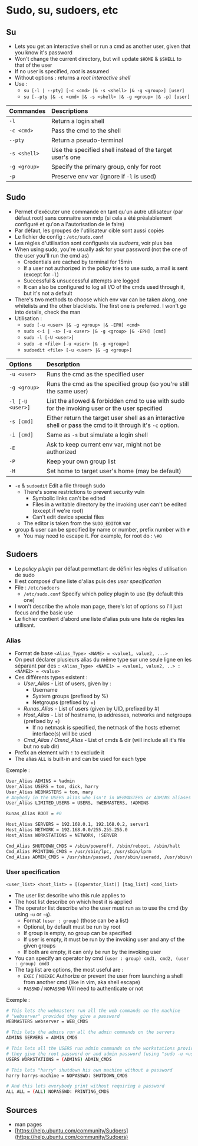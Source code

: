 # Sudo, su, sudoers, etc

## Su

* Lets you get an interactive shell or run a cmd as another user, given that you know it's password
* Won't change the current directory, but will update `$HOME` & `$SHELL` to that of the user
* If no user is specified, _root_ is assumed
* Without options : returns a _root interactive shell_
* Use :
  * `su [-l | --pty] [-c <cmd> |& -s <shell> |& -g <group>] [user]`
  * `su [--pty |& -c <cmd> |& -s <shell> |& -g <group> |& -p] [user]`

| Commandes | Descriptions |
| :--- | :--- |
| `-l` | Return a login shell |
| `-c <cmd>` | Pass the cmd to the shell |
| `--pty`  | Return a pseudo-terminal |
| `-s <shell>` | Use the specified shell instead of the target user's one |
| `-g <group>` | Specify the primary group, only for root |
| `-p` | Preserve env var \(ignore if `-l` is used\) |

## Sudo

* Permet d'exécuter une commande en tant qu'un autre utilisateur \(par défaut root\) sans connaitre son mdp \(si cela a été préalablement configuré et qu'on a l'autorisation de le faire\)
* Par défaut, les groupes de l'utilisateur cible sont aussi copiés
* Le fichier de config : `/etc/sudo.conf`
* Les règles d'utilisation sont configurés via _sudoers_, voir plus bas
* When using sudo, you're usually ask for your password \(not the one of the user you'll run the cmd as\)
  * Credentials are cached by terminal for 15min
  * If a user not authorized in the policy tries to use sudo, a mail is sent \(except for `-l`\)
  * Successful & unsuccessful attempts are logged
  * It can also be configured to log all I/O of the cmds used through it, but it's not a default
* There's two methods to choose which env var can be taken along, one whitelists and the other blacklists. The first one is preferred. I won't go into details, check the man
* Utilisation :
  * `sudo [-u <user> |& -g <group> |& -EPH] <cmd>`
  * `sudo <-i | -s> [-u <user> |& -g <group> |& -EPH] [cmd]`
  * `sudo -l [-U <user>]`
  * `sudo -e <file> [-u <user> |& -g <group>]`
  * `sudoedit <file> [-u <user> |& -g <group>]`

| Options | Description |
| :--- | :--- |
| `-u <user>` | Runs the cmd as the specified user |
| `-g <group>` | Runs the cmd as the specified group \(so you're still the same user\) |
| `-l [-U <user>]` | List the allowed & forbidden cmd to use with sudo for the invoking user or the user specified |
| `-s [cmd]` | Either return the target user shell as an interactive shell or pass the cmd to it through it's `-c` option. |
| `-i [cmd]` | Same as `-s` but simulate a login shell |
| `-E` | Ask to keep current env var, might not be authorized |
| `-P` | Keep your own group list |
| `-H` | Set home to target user's home \(may be default\) |

* `-e` & `sudoedit` Edit a file through sudo
  * There's some restrictions to prevent security vuln
    * Symbolic links can't be edited
    * Files in a writable directory by the invoking user can't be edited \(except if we're root\)
    * Can't edit device special files
  * The editor is taken from the `SUDO_EDITOR` var
* group & user can be specified by name or number, prefix number with `#`
  * You may need to escape it. For example, for root do : `\#0`

## Sudoers

* Le _policy plugin_ par défaut permettant de définir les règles d'utilisation de sudo
* Il est composé d'une liste d'alias puis des _user specification_
* File : `/etc/sudoers`
  * `/etc/sudo.conf` Specify which policy plugin to use \(by default this one\)
* I won't describe the whole man page, there's lot of options so i'll just focus and the basic use
* Le fichier contient d'abord une liste d'alias puis une liste de règles les utilisant.

### Alias

* Format de base `<Alias_Type> <NAME> = <value1, value2, ...>`
* On peut déclarer plusieurs alias du même type sur une seule ligne en les séparant par des `:` `<Alias_Type> <NAME1> = <value1, value2, ..> : <NAME2> = <value>`
* Ces différents types existent :
  * _User\_Alias_ - List of users, given by :
    * Username
    * System groups \(prefixed by %\)
    * Netgroups \(prefixed by +\)
  * _Runas\_Alias_ - List of users \(given by UID, prefixed by \#\)
  * _Host\_Alias_ - List of hostname, ip addresses, networks and netgroups \(prefixed by +\)
    * If no netmask is specified, the netmask of the hosts ethernet interface\(s\) will be used
  * _Cmd\_Alias / Cmnd\_Alias_ - List of cmds & dir \(will include all it's file but no sub dir\)
* Prefix an element with `!` to exclude it
* The alias `ALL` is built-in and can be used for each type

Exemple :

```bash
User_Alias ADMINS = %admin
User_Alias USERS = tom, dick, harry
User_Alias WEBMASTERS = tom, mary
# Anybody in the USERS alias who isn't in WEBMASTERS or ADMINS aliases
User_Alias LIMITED_USERS = USERS, !WEBMASTERS, !ADMINS

Runas_Alias ROOT = #0

Host_Alias SERVERS = 192.168.0.1, 192.168.0.2, server1
Host_Alias NETWORK = 192.168.0.0/255.255.255.0
Host_Alias WORKSTATIONS = NETWORK, !SERVER

Cmd_Alias SHUTDOWN_CMDS = /sbin/poweroff, /sbin/reboot, /sbin/halt
Cmd_Alias PRINTING_CMDS = /usr/sbin/lpc, /usr/sbin/lprm
Cmd_Alias ADMIN_CMDS = /usr/sbin/passwd, /usr/sbin/useradd, /usr/sbin/userdel, /usr/sbin/usermod, /usr/sbin/visudo
```

### User specification

`<user_list> <host_list> = [(operator_list)] [tag_list] <cmd_list>`

* The user list describe who this rule applies to
* The host list describe on which host it is applied
* The operator list describe who the user must run as to use the cmd \(by using `-u` or `-g`\).
  * Format `(user : group)` \(those can be a list\)
  * Optional, by default must be run by root
  * If group is empty, no group can be specified
  * If user is empty, it must be run by the invoking user and any of the given groups
  * If both are empty, it can only be run by the invoking user
* You can specify an operator by cmd `(user : group) cmd1, cmd2, (user : group) cmd3`
* The tag list are options, the most useful are  :
  * `EXEC` / `NOEXEC` Authorize or prevent the user from launching a shell from another cmd \(like in vim, aka shell escape\)
  * `PASSWD` / `NOPASSWD` Will need to authenticate or not

Exemple :

```bash
# This lets the webmasters run all the web commands on the machine 
# "webserver" provided they give a password
WEBMASTERS webserver = WEB_CMDS

# This lets the admins run all the admin commands on the servers
ADMINS SERVERS = ADMIN_CMDS

# This lets all the USERS run admin commands on the workstations provided 
# they give the root password or and admin password (using "sudo -u <username>")
USERS WORKSTATIONS = (ADMINS) ADMIN_CMDS

# This lets "harry" shutdown his own machine without a password
harry harrys-machine = NOPASSWD: SHUTDOWN_CMDS

# And this lets everybody print without requiring a password
ALL ALL = (ALL) NOPASSWD: PRINTING_CMDS
```

## Sources

* man pages
* [https://help.ubuntu.com/community/Sudoers](https://help.ubuntu.com/community/Sudoers)

